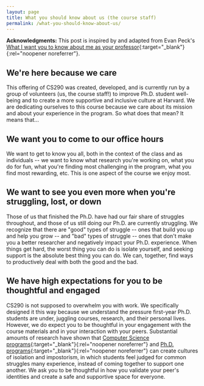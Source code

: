 ```yaml
---
layout: page
title: What you should know about us (the course staff)
permalink: /what-you-should-know-about-us/
---
```


**Acknowledgments:** This post is inspired by and adapted from Evan Peck's 
[What I want you to know about me as your professor](https://medium.com/bucknell-hci/what-i-want-you-to-know-about-me-as-your-professor-58c9c2e91e33){:target="_blank"}{:rel="noopener noreferrer"}.

## We're here because we care

This offering of CS290 was created, developed, 
and is currently run by a group of volunteers (us, the course staff!) 
to improve Ph.D. student well-being and to create a more supportive and inclusive culture at Harvard. 
We are dedicating ourselves to this course because we care about its mission and about your experience in the program. 
So what does that mean? It means that...

## We want you to come to our office hours 

We want to get to know you all, both in the context of the class and as individuals -- we want to know what research you're working on, 
what you do for fun, what you're finding most challenging in the program, what you find most rewarding, etc. 
This is one aspect of the course we enjoy most. 

## We want to see you even more when you're struggling, lost, or down 

Those of us that finished the Ph.D. have had our fair share of struggles throughout, 
and those of us still doing our Ph.D. are currently struggling. 
We recognize that there are "good" types of struggle -- ones that build you up 
and help you grow -- and "bad" types of struggle -- ones that don't make you a better researcher and negatively impact your Ph.D. experience. 
When things get hard, the worst thing you can do is isolate yourself, 
and seeking support is the absolute best thing you can do. We can, together, 
find ways to productively deal with both the good and the bad. 

## We have high expectations for you to be thoughtful and engaged 

CS290 is not supposed to overwhelm you with work. 
We specifically designed it this way because we understand the pressure first-year Ph.D. students are under, 
juggling courses, research, and their personal lives. 
However, we do expect you to be thoughtful in your engagement with the course materials and in your interaction with your peers. 
Substantial amounts of research have shown that 
[Computer Science programs](https://courses.cs.washington.edu/courses/cse590e/02sp/defensive_20climate.pdf){:target="_blank"}{:rel="noopener noreferrer"} 
and [Ph.D. programs](http://ijds.org/Volume13/IJDSv13p361-388Sverdlik4134.pdf){:target="_blank"}{:rel="noopener noreferrer"}
can create cultures of isolation and impostorism,
in which students feel judged for common struggles many experience, 
instead of coming together to support one another. 
We ask you to be thoughtful in how you validate your peer's identities and create a safe and supportive space for everyone.



